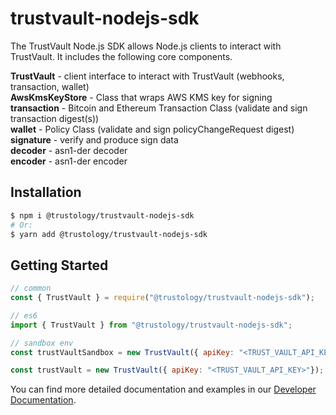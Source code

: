 # trustvault-nodejs-sdk

The TrustVault Node.js SDK allows Node.js clients to interact with TrustVault. It includes the following core components.

**TrustVault** - client interface to interact with TrustVault (webhooks, transaction, wallet)<br>
**AwsKmsKeyStore** - Class that wraps AWS KMS key for signing<br>
**transaction** - Bitcoin and Ethereum Transaction Class (validate and sign transaction digest(s))<br>
**wallet** - Policy Class (validate and sign policyChangeRequest digest)<br>
**signature** - verify and produce sign data<br>
**decoder** - asn1-der decoder<br>
**encoder** - asn1-der encoder

## Installation

```bash
$ npm i @trustology/trustvault-nodejs-sdk
# Or:
$ yarn add @trustology/trustvault-nodejs-sdk
```

## Getting Started

```javascript
// common
const { TrustVault } = require("@trustology/trustvault-nodejs-sdk");

// es6
import { TrustVault } from "@trustology/trustvault-nodejs-sdk";

// sandbox env
const trustVaultSandbox = new TrustVault({ apiKey: "<TRUST_VAULT_API_KEY>", environment: "sandbox" });

const trustVault = new TrustVault({ apiKey: "<TRUST_VAULT_API_KEY>"});
```

You can find more detailed documentation and examples in our [Developer Documentation](https://developer.bitpandacustody.com/).